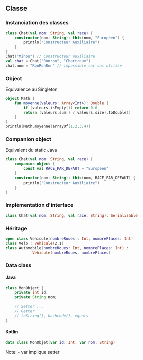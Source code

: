 ## Classe


### Instanciation des classes
```kotlin
class Chat(val nom: String, val race) {
    constructor(nom: String): this(nom, "Européen") {
        println("Constructeur Auxiliaire")
    }
}
Chat("Minou") // Constructeur auxiliaire
val chat = Chat("Ronron", "Chartreux")
chat.nom = "RonRonRon" // impossible car val utilisé
```


### Object
Equivalence au Singleton
```kotlin
object Math {
    fun moyenne(valeurs: Array<Int>): Double {
        if (valeurs.isEmpty()) return 0.0
        return (valeurs.sum() / valeurs.size).toDouble()
    }
}
println(Math.moyenne(arrayOf(1,2,3,4))
```


### Companion object
Equivalent du static Java
```kotlin
class Chat(val nom: String, val race) {
    companion object {
        const val RACE_PAR_DEFAUT = "Européen" 
    }
    constructor(nom: String): this(nom, RACE_PAR_DEFAUT) {
        println("Constructeur Auxiliaire")
    }
}
```


### Implémentation d'interface
```kotlin
class Chat(val nom: String, val race: String): Serializable
```


### Héritage
```kotlin
open class Vehicule(nombreRoues : Int, nombrePlaces: Int)
class Velo : Vehicule(2,1)
class Automobile(nombreRoues: Int, nombrePlaces: Int) : 
            Vehicule(nombreRoues, nombrePlaces)
```


### Data class
#### Java
```java
class MonObject {
    private int id;
    private String nom;
    
    // Setter ... 
    // Getter
    // toString(), hashcode(), equals
}
```
#### Kotlin
```kotlin
data class MonObjet(var id: Int, var nom: String)
```

Note: - var implique setter 
